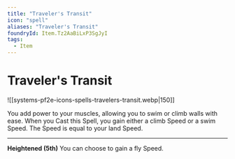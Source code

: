 ```yaml
---
title: "Traveler's Transit"
icon: "spell"
aliases: "Traveler's Transit"
foundryId: Item.Tz2AaBiLxP3SgJyI
tags:
  - Item
---
```


# Traveler's Transit
![[systems-pf2e-icons-spells-travelers-transit.webp|150]]

You add power to your muscles, allowing you to swim or climb walls with ease. When you Cast this Spell, you gain either a climb Speed or a swim Speed. The Speed is equal to your land Speed.

* * *

**Heightened (5th)** You can choose to gain a fly Speed.


